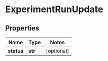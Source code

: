 # ExperimentRunUpdate

## Properties
| Name                   | Type    | Notes      |
|------------------------|---------|------------|
| **status**             | **str** | [optional] |
